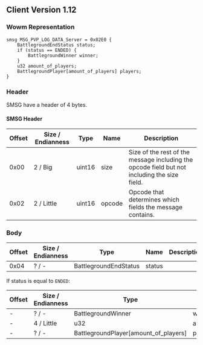 ## Client Version 1.12

### Wowm Representation
```rust,ignore
smsg MSG_PVP_LOG_DATA_Server = 0x02E0 {
    BattlegroundEndStatus status;
    if (status == ENDED) {
        BattlegroundWinner winner;
    }
    u32 amount_of_players;
    BattlegroundPlayer[amount_of_players] players;
}
```
### Header
SMSG have a header of 4 bytes.

#### SMSG Header
| Offset | Size / Endianness | Type   | Name   | Description |
| ------ | ----------------- | ------ | ------ | ----------- |
| 0x00   | 2 / Big           | uint16 | size   | Size of the rest of the message including the opcode field but not including the size field.|
| 0x02   | 2 / Little        | uint16 | opcode | Opcode that determines which fields the message contains.|
### Body
| Offset | Size / Endianness | Type | Name | Description |
| ------ | ----------------- | ---- | ---- | ----------- |
| 0x04 | ? / - | BattlegroundEndStatus | status |  |

If status is equal to `ENDED`:

| Offset | Size / Endianness | Type | Name | Description |
| ------ | ----------------- | ---- | ---- | ----------- |
| - | ? / - | BattlegroundWinner | winner |  |
| - | 4 / Little | u32 | amount_of_players |  |
| - | ? / - | BattlegroundPlayer[amount_of_players] | players |  |
